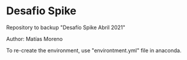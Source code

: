 # Desafio Spike
Repository to backup "Desafío Spike Abril 2021"

Author: Matías Moreno

To re-create the environment, use "environtment.yml" file in anaconda.